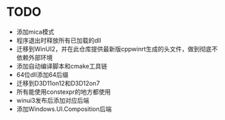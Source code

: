 # TODO

- 添加mica模式
- 程序退出时释放所有已加载的dll
- 迁移到WinUI2，并在此仓库提供最新版cppwinrt生成的头文件，做到彻底不依赖外部环境
- 添加自动编译脚本和cmake工具链
- 64位dll添加64后缀
- 迁移到D3D11on12和D3D12on7
- 所有能使用constexpr的地方都使用
- winui3发布后添加对应后端
- 添加Windows.UI.Composition后端
